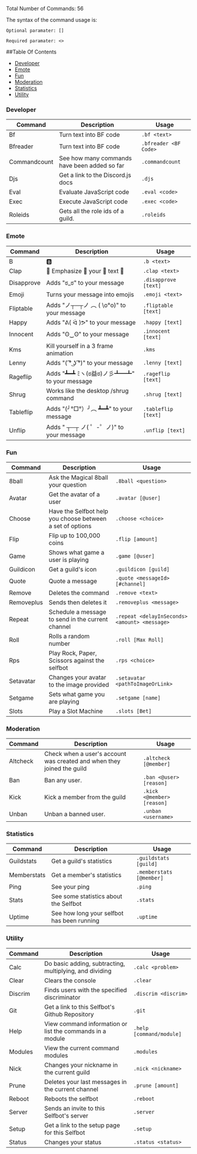 Total Number of Commands: 56

The syntax of the command usage is:

`Optional paramater: []`

`Required paramater: <>`

##Table Of Contents
- [Developer](#developer)
- [Emote](#emote)
- [Fun](#fun)
- [Moderation](#moderation)
- [Statistics](#statistics)
- [Utility](#utility)

### Developer
Command | Description | Usage
---------------- | --------------| -------
Bf|Turn text into BF code|`.bf <text>`
Bfreader|Turn text into BF code|`.bfreader <BF Code>`
Commandcount|See how many commands have been added so far|`.commandcount`
Djs|Get a link to the Discord.js docs|`.djs`
Eval|Evaluate JavaScript code|`.eval <code>`
Exec|Execute JavaScript code|`.exec <code>`
Roleids|Gets all the role ids of a guild.|`.roleids`

### Emote
Command | Description | Usage
---------------- | --------------| -------
B|🅱|`.b <text>`
Clap|👏 Emphasize 👏 your 👏 text 👏|`.clap <text>`
Disapprove|Adds "ಠ_ಠ" to your message|`.disapprove [text]`
Emoji|Turns your message into emojis|`.emoji <text>`
Fliptable|Adds "ノ┬─┬ノ ︵ ( \o°o)\" to your message|`.fliptable [text]`
Happy|Adds "ᕕ( ᐛ )ᕗ" to your message|`.happy [text]`
Innocent|Adds "ʘ‿ʘ" to your message|`.innocent [text]`
Kms|Kill yourself in a 3 frame animation|`.kms`
Lenny|Adds "( ͡° ͜ʖ ͡°)" to your message|`.lenny [text]`
Rageflip|Adds "┻━┻ ﾐヽ(ಠ益ಠ)ノ彡┻━┻" to your message|`.rageflip [text]`
Shrug|Works like the desktop /shrug command|`.shrug [text]`
Tableflip|Adds "(╯°□°）╯︵ ┻━┻" to your message|`.tableflip [text]`
Unflip|Adds " ┬─┬﻿ ノ( ゜-゜ノ)" to your message|`.unflip [text]`

### Fun
Command | Description | Usage
---------------- | --------------| -------
8ball|Ask the Magical 8ball your question|`.8ball <question>`
Avatar|Get the avatar of a user|`.avatar [@user]`
Choose|Have the Selfbot help you choose between a set of options|`.choose <choice>`
Flip|Flip up to 100,000 coins|`.flip [amount]`
Game|Shows what game a user is playing|`.game [@user]`
Guildicon|Get a guild's icon|`.guildicon [guild]`
Quote|Quote a message|`.quote <messageId> [#channel]`
Remove|Deletes the command|`.remove <text>`
Removeplus|Sends <message> then deletes it|`.removeplus <message>`
Repeat|Schedule a message to send in the current channel|`.repeat <delayInSeconds> <amount> <message>`
Roll|Rolls a random number|`.roll [Max Roll]`
Rps|Play Rock, Paper, Scissors against the selfbot|`.rps <choice>`
Setavatar|Changes your avatar to the image provided|`.setavatar <pathToImageOrLink>`
Setgame|Sets what game you are playing|`.setgame [name]`
Slots|Play a Slot Machine|`.slots [Bet]`

### Moderation
Command | Description | Usage
---------------- | --------------| -------
Altcheck|Check when a user's account was created and when they joined the guild|`.altcheck [@member]`
Ban|Ban any user.|`.ban <@user> [reason]`
Kick|Kick a member from the guild|`.kick <@member> [reason]`
Unban|Unban a banned user.|`.unban <username>`

### Statistics
Command | Description | Usage
---------------- | --------------| -------
Guildstats|Get a guild's statistics|`.guildstats [guild]`
Memberstats|Get a member's statistics|`.memberstats [@member]`
Ping|See your ping|`.ping`
Stats|See some statistics about the Selfbot|`.stats`
Uptime|See how long your selfbot has been running|`.uptime`

### Utility
Command | Description | Usage
---------------- | --------------| -------
Calc|Do basic adding, subtracting, multiplying, and dividing|`.calc <problem>`
Clear|Clears the console|`.clear`
Discrim|Finds users with the specified discriminator|`.discrim <discrim>`
Git|Get a link to this Selfbot's Github Repository|`.git`
Help|View command information or list the commands in a module|`.help [command/module]`
Modules|View the current command modules|`.modules`
Nick|Changes your nickname in the current guild|`.nick <nickname>`
Prune|Deletes your last messages in the current channel|`.prune [amount]`
Reboot|Reboots the selfbot|`.reboot`
Server|Sends an invite to this Selfbot's server|`.server`
Setup|Get a link to the setup page for this Selfbot|`.setup`
Status|Changes your status|`.status <status>`
